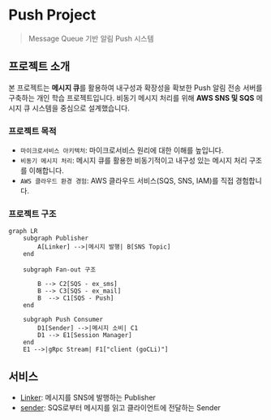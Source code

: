 # Push Project

> Message Queue 기반 알림 Push 시스템

## 프로젝트 소개

본 프로젝트는 **메시지 큐**를 활용하여 내구성과 확장성을 확보한 Push 알림 전송 서버를 구축하는 개인 학습 프로젝트입니다. 비동기 메시지 처리를 위해 **AWS SNS 및 SQS** 메시지 큐 시스템을 중심으로 설계했습니다.

### 프로젝트 목적

- `마이크로서비스 아키텍처`: 마이크로서비스 원리에 대한 이해를 높입니다.
- `비동기 메시지 처리`: 메시지 큐를 활용한 비동기적이고 내구성 있는 메시지 처리 구조를 이해합니다.
- `AWS 클라우드 환경 경험`: AWS 클라우드 서비스(SQS, SNS, IAM)를 직접 경험합니다.

### 프로젝트 구조

```mermaid
graph LR
    subgraph Publisher
        A[Linker] -->|메시지 발행| B[SNS Topic]
    end

    subgraph Fan-out 구조
        
        B --> C2[SQS - ex_sms] 
        B --> C3[SQS - ex_mail] 
        B  --> C1[SQS - Push]
    end

    subgraph Push Consumer
        D1[Sender] -->|메시지 소비| C1
        D1 --> E1[Session Manager]
    end
    E1 -->|gRpc Stream| F1["client (goCLi)"]
```

## 서비스

- [Linker](linker/README.md): 메시지를 SNS에 발행하는 Publisher
- [sender](dispatcher/README.md): SQS로부터 메시지를 읽고 클라이언트에 전달하는 Sender


